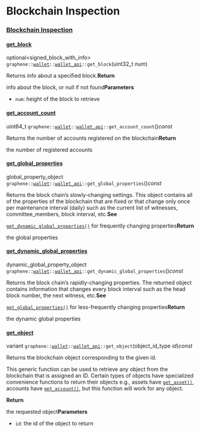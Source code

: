 # Blockchain Inspection

### [Blockchain Inspection](https://dev.bitshares.works/en/master/api/wallet_api.html?highlight=set_voting_proxy#id93)

#### [get\_block](https://dev.bitshares.works/en/master/api/wallet_api.html?highlight=set_voting_proxy#id94)

optional&lt;signed\_block\_with\_info&gt; `graphene::`[`wallet`](https://dev.bitshares.works/en/master/api/namespaces/wallet.html#_CPPv4N8graphene6walletE)`::`[`wallet_api`](https://dev.bitshares.works/en/master/api/namespaces/wallet.html#_CPPv4N8graphene6wallet10wallet_apiE)`::get_block`\(uint32\_t _num_\)  


Returns info about a specified block.**Return**

info about the block, or null if not found**Parameters**

* `num`: height of the block to retrieve

#### [get\_account\_count](https://dev.bitshares.works/en/master/api/wallet_api.html?highlight=set_voting_proxy#id95)

uint64\_t `graphene::`[`wallet`](https://dev.bitshares.works/en/master/api/namespaces/wallet.html#_CPPv4N8graphene6walletE)`::`[`wallet_api`](https://dev.bitshares.works/en/master/api/namespaces/wallet.html#_CPPv4N8graphene6wallet10wallet_apiE)`::get_account_count`\(\)_const_  


Returns the number of accounts registered on the blockchain**Return**

the number of registered accounts

#### [get\_global\_properties](https://dev.bitshares.works/en/master/api/wallet_api.html?highlight=set_voting_proxy#id96)

global\_property\_object `graphene::`[`wallet`](https://dev.bitshares.works/en/master/api/namespaces/wallet.html#_CPPv4N8graphene6walletE)`::`[`wallet_api`](https://dev.bitshares.works/en/master/api/namespaces/wallet.html#_CPPv4N8graphene6wallet10wallet_apiE)`::get_global_properties`\(\)_const_  


Returns the block chain’s slowly-changing settings. This object contains all of the properties of the blockchain that are fixed or that change only once per maintenance interval \(daily\) such as the current list of witnesses, committee\_members, block interval, etc.**See**

[`get_dynamic_global_properties()`](https://dev.bitshares.works/en/master/api/wallet_api.html?highlight=set_voting_proxy#classgraphene_1_1wallet_1_1wallet__api_1aaa8f1ab2e2e5fe7a414ada5375e14566) for frequently changing properties**Return**

the global properties

#### [get\_dynamic\_global\_properties](https://dev.bitshares.works/en/master/api/wallet_api.html?highlight=set_voting_proxy#id97)

dynamic\_global\_property\_object `graphene::`[`wallet`](https://dev.bitshares.works/en/master/api/namespaces/wallet.html#_CPPv4N8graphene6walletE)`::`[`wallet_api`](https://dev.bitshares.works/en/master/api/namespaces/wallet.html#_CPPv4N8graphene6wallet10wallet_apiE)`::get_dynamic_global_properties`\(\)_const_  


Returns the block chain’s rapidly-changing properties. The returned object contains information that changes every block interval such as the head block number, the next witness, etc.**See**

[`get_global_properties()`](https://dev.bitshares.works/en/master/api/wallet_api.html?highlight=set_voting_proxy#classgraphene_1_1wallet_1_1wallet__api_1a9f44d453c99ffc99bbd99caa9e065a95) for less-frequently changing properties**Return**

the dynamic global properties

#### [get\_object](https://dev.bitshares.works/en/master/api/wallet_api.html?highlight=set_voting_proxy#id98)

variant `graphene::`[`wallet`](https://dev.bitshares.works/en/master/api/namespaces/wallet.html#_CPPv4N8graphene6walletE)`::`[`wallet_api`](https://dev.bitshares.works/en/master/api/namespaces/wallet.html#_CPPv4N8graphene6wallet10wallet_apiE)`::get_object`\(object\_id\_type _id_\)_const_  


Returns the blockchain object corresponding to the given id.

This generic function can be used to retrieve any object from the blockchain that is assigned an ID. Certain types of objects have specialized convenience functions to return their objects e.g., assets have [`get_asset()`](https://dev.bitshares.works/en/master/api/wallet_api.html?highlight=set_voting_proxy#classgraphene_1_1wallet_1_1wallet__api_1aae54080626cf4e4b24572f4836e8dfdd), accounts have [`get_account()`](https://dev.bitshares.works/en/master/api/wallet_api.html?highlight=set_voting_proxy#classgraphene_1_1wallet_1_1wallet__api_1ae4133a2fe8f63695385c20d327a88ff9), but this function will work for any object.

**Return**

the requested object**Parameters**

* `id`: the id of the object to return

